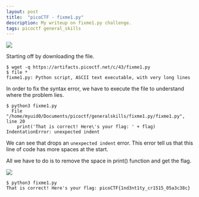 ```yaml
---
layout: post
title:  "picoCTF - fixme1.py"
description: My writeup on fixme1.py challenge.
tags: picoctf general_skills
---
```


![](https://i.imgur.com/A9g2M8R.png)

Starting off by downloading the file.

```
$ wget -q https://artifacts.picoctf.net/c/43/fixme1.py
$ file *
fixme1.py: Python script, ASCII text executable, with very long lines
```

In order to fix the syntax error, we have to execute the file to understand where the problem lies.

```
$ python3 fixme1.py 
  File "/home/myuid0/Documents/picoctf/generalskills/fixme1.py/fixme1.py", line 20
    print('That is correct! Here\'s your flag: ' + flag)
IndentationError: unexpected indent
```

We can see that drops an `unexpected indent` error. This error tell us that this line of code has more spaces at the start.

All we have to do is to remove the space in print() function and get the flag.

![](https://i.imgur.com/ERW9NwB.png)

```
$ python3 fixme1.py 
That is correct! Here's your flag: picoCTF{1nd3nt1ty_cr1515_05a3c38c}
```
